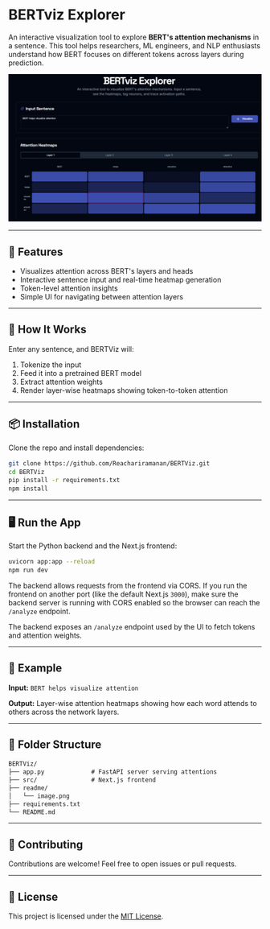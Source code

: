 # BERTviz Explorer

An interactive visualization tool to explore **BERT's attention mechanisms** in a sentence. This tool helps researchers, ML engineers, and NLP enthusiasts understand how BERT focuses on different tokens across layers during prediction.

![BERTviz Explorer Demo](./readme/image.png)

---

## 🚀 Features

- Visualizes attention across BERT's layers and heads
- Interactive sentence input and real-time heatmap generation
- Token-level attention insights
- Simple UI for navigating between attention layers

---

## 🧠 How It Works

Enter any sentence, and BERTViz will:

1. Tokenize the input
2. Feed it into a pretrained BERT model
3. Extract attention weights
4. Render layer-wise heatmaps showing token-to-token attention

---

## 📦 Installation

Clone the repo and install dependencies:

```bash
git clone https://github.com/Reachariramanan/BERTViz.git
cd BERTViz
pip install -r requirements.txt
npm install
````

---

## 🖥️ Run the App

Start the Python backend and the Next.js frontend:

```bash
uvicorn app:app --reload
npm run dev
```

The backend allows requests from the frontend via CORS. If you run the
frontend on another port (like the default Next.js `3000`), make sure the
backend server is running with CORS enabled so the browser can reach the
`/analyze` endpoint.

The backend exposes an `/analyze` endpoint used by the UI to fetch tokens and attention weights.

---

## 📝 Example

**Input:**
`BERT helps visualize attention`

**Output:**
Layer-wise attention heatmaps showing how each word attends to others across the network layers.

---

## 📁 Folder Structure

```
BERTViz/
├── app.py             # FastAPI server serving attentions
├── src/               # Next.js frontend
├── readme/
│   └── image.png
├── requirements.txt
└── README.md
```

---

## 🤝 Contributing

Contributions are welcome! Feel free to open issues or pull requests.

---

## 📄 License

This project is licensed under the [MIT License](LICENSE).

```
